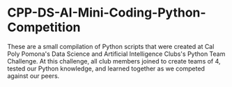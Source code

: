 # CPP-DS-AI-Mini-Coding-Python-Competition

These are a small compilation of Python scripts that were created at Cal Poly Pomona's Data Science and Artificial Intelligence Clubs's Python Team Challenge.
At this challenge, all club members joined to create teams of 4, tested our Python knowledge, and learned together as we competed against our peers.
